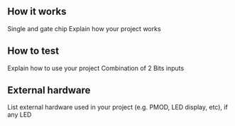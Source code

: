 <!---

This file is used to generate your project datasheet. Please fill in the information below and delete any unused
sections.

You can also include images in this folder and reference them in the markdown. Each image must be less than
512 kb in size, and the combined size of all images must be less than 1 MB.
-->

## How it works
Single and gate chip
Explain how your project works

## How to test

Explain how to use your project
Combination of 2 Bits inputs

## External hardware

List external hardware used in your project (e.g. PMOD, LED display, etc), if any
LED 

